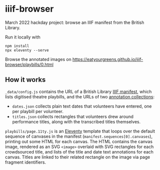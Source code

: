 # iiif-browser
March 2022 hackday project: browse an IIIF manifest from the British Library.

Run it locally with
```
npm install
npx eleventy --serve
```

Browse the annotated images on
https://eatyourgreens.github.io/iiif-browser/playbills/0.html

## How it works

`_data/config.js` contains the URL of a British Library [IIIF manifest](https://iiif.io/api/presentation/2.0/#manifest), which lists digitised theatre playbills, and the URLs of two [annotation collections](https://iiif.io/api/presentation/3.0/#58-annotation-collection):
- `dates.json` collects plain text dates that volunteers have entered, one per playbill per volunteer.
- `titles.json` collects rectangles that volunteers drew around performance titles, along with the transcribed titles themselves.

`playbills/page.11ty.js` is an [Eleventy](https://www.11ty.dev/) template that loops over the default sequence of canvases in the manifest (`manifest.sequences[0].canvases`), printing out some HTML for each canvas. The HTML contains the canvas image, rendered as an SVG `<image>` overlaid with SVG rectangles for each crowdsourced title, and lists of the title and date text annotations for each canvas. Titles are linked to their related rectangle on the image via page fragment identifiers.

